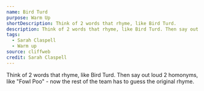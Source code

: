 ```yaml
---
name: Bird Turd
purpose: Warm Up
shortDescription: Think of 2 words that rhyme, like Bird Turd.
description: Think of 2 words that rhyme, like Bird Turd. Then say out loud 2 homonyms, like "Fowl Poo" - now the rest of the team has to guess the original rhyme.
tags:
  - Sarah Claspell
  - Warm up
source: cliffweb
credit: Sarah Claspell
---
```


Think of 2 words that rhyme, like Bird Turd. Then say out loud 2 homonyms, like \"Fowl Poo\" - now the rest of the team has to guess the original rhyme.
